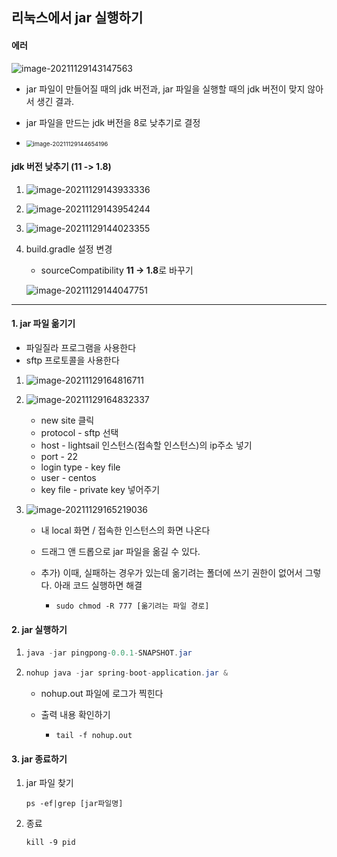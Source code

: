## 리눅스에서 jar 실행하기

#### 에러

![image-20211129143147563](C:\Users\4545a\AppData\Roaming\Typora\typora-user-images\image-20211129143147563.png)

- jar 파일이 만들어질 때의 jdk 버전과, jar 파일을 실행할 때의 jdk 버전이 맞지 않아서 생긴 결과.
- jar 파일을 만드는 jdk 버전을 8로 낮추기로 결정

- <img src="C:\Users\4545a\AppData\Roaming\Typora\typora-user-images\image-20211129144654196.png" alt="image-20211129144654196" style="zoom:67%;" />

#### jdk 버전 낮추기 (11 -> 1.8)

1. ![image-20211129143933336](C:\Users\4545a\AppData\Roaming\Typora\typora-user-images\image-20211129143933336.png)

2. ![image-20211129143954244](C:\Users\4545a\AppData\Roaming\Typora\typora-user-images\image-20211129143954244.png)

3. ![image-20211129144023355](C:\Users\4545a\AppData\Roaming\Typora\typora-user-images\image-20211129144023355.png)

4. build.gradle 설정 변경

   - sourceCompatibility **11 -> 1.8**로 바꾸기

   ![image-20211129144047751](C:\Users\4545a\AppData\Roaming\Typora\typora-user-images\image-20211129144047751.png)

---

#### 1. jar 파일 옮기기

- 파일질라 프로그램을 사용한다
- sftp 프로토콜을 사용한다



1. ![image-20211129164816711](C:\Users\4545a\AppData\Roaming\Typora\typora-user-images\image-20211129164816711.png)

2. ![image-20211129164832337](C:\Users\4545a\AppData\Roaming\Typora\typora-user-images\image-20211129164832337.png)
   - new site 클릭
   - protocol - sftp 선택
   - host - lightsail 인스턴스(접속할 인스턴스)의 ip주소 넣기
   - port - 22
   - login type - key file
   - user - centos
   - key file - private key 넣어주기
   
3. ![image-20211129165219036](C:\Users\4545a\AppData\Roaming\Typora\typora-user-images\image-20211129165219036.png)
   - 내 local 화면 / 접속한 인스턴스의 화면 나온다
   
   - 드래그 앤 드롭으로 jar 파일을 옮길 수 있다.
   
   - 추가) 이때, 실패하는 경우가 있는데 옮기려는 폴더에 쓰기 권한이 없어서 그렇다. 아래 코드 실행하면 해결
   
     - ```shell
       sudo chmod -R 777 [옮기려는 파일 경로]
       ```
   
       



#### 2. jar 실행하기

1. ```java
   java -jar pingpong-0.0.1-SNAPSHOT.jar
   ```

2. ```java
   nohup java -jar spring-boot-application.jar &
   ```

   - nohup.out 파일에 로그가 찍힌다

   - 출력 내용 확인하기

     - ```
       tail -f nohup.out
       ```




#### 3. jar 종료하기

1. jar 파일 찾기

   ```shell
   ps -ef|grep [jar파일명]
   ```

2. 종료

   ```shell
   kill -9 pid
   ```

   